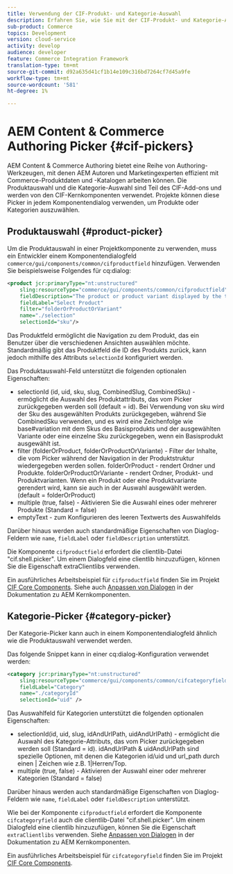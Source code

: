 ```yaml
---
title: Verwendung der CIF-Produkt- und Kategorie-Auswahl
description: Erfahren Sie, wie Sie mit der CIF-Produkt- und Kategorie-Auswahl in Ihren Commerce-Komponenten Autoren und Marketingfachleute bei der effizienten Arbeit mit Commerce-Produkt- und Katalogdaten unterstützen.
sub-product: Commerce
topics: Development
version: cloud-service
activity: develop
audience: developer
feature: Commerce Integration Framework
translation-type: tm+mt
source-git-commit: d92a635d41cf1b14e109c316bd7264cf7d45a9fe
workflow-type: tm+mt
source-wordcount: '581'
ht-degree: 1%

---
```


# AEM Content &amp; Commerce Authoring Picker {#cif-pickers}

AEM Content &amp; Commerce Authoring bietet eine Reihe von Authoring-Werkzeugen, mit denen AEM Autoren und Marketingexperten effizient mit Commerce-Produktdaten und -Katalogen arbeiten können. Die Produktauswahl und die Kategorie-Auswahl sind Teil des CIF-Add-ons und werden von den CIF-Kernkomponenten verwendet. Projekte können diese Picker in jedem Komponentendialog verwenden, um Produkte oder Kategorien auszuwählen.

## Produktauswahl {#product-picker}

Um die Produktauswahl in einer Projektkomponente zu verwenden, muss ein Entwickler einem Komponentendialogfeld `commerce/gui/components/common/cifproductfield` hinzufügen. Verwenden Sie beispielsweise Folgendes für cq:dialog:

```xml
<product jcr:primaryType="nt:unstructured"
    sling:resourceType="commerce/gui/components/common/cifproductfield"
    fieldDescription="The product or product variant displayed by the teaser"
    fieldLabel="Select Product"
    filter="folderOrProductOrVariant"
    name="./selection"
    selectionId="sku"/>
```

Das Produktfeld ermöglicht die Navigation zu dem Produkt, das ein Benutzer über die verschiedenen Ansichten auswählen möchte. Standardmäßig gibt das Produktfeld die ID des Produkts zurück, kann jedoch mithilfe des Attributs `selectionId` konfiguriert werden.

Das Produktauswahl-Feld unterstützt die folgenden optionalen Eigenschaften:

- selectionId (id, uid, sku, slug, CombinedSlug, CombinedSku) - ermöglicht die Auswahl des Produktattributs, das vom Picker zurückgegeben werden soll (default = id). Bei Verwendung von sku wird der Sku des ausgewählten Produkts zurückgegeben, während Sie CombinedSku verwenden, und es wird eine Zeichenfolge wie base#variation mit dem Skus des Basisprodukts und der ausgewählten Variante oder eine einzelne Sku zurückgegeben, wenn ein Basisprodukt ausgewählt ist.
- filter (folderOrProduct, folderOrProductOrVariante) - Filter der Inhalte, die vom Picker während der Navigation in der Produktstruktur wiedergegeben werden sollen. folderOrProduct - rendert Ordner und Produkte. folderOrProductOrVariante - rendert Ordner, Produkt- und Produktvarianten. Wenn ein Produkt oder eine Produktvariante gerendert wird, kann sie auch in der Auswahl ausgewählt werden. (default = folderOrProduct)
- multiple (true, false) - Aktivieren Sie die Auswahl eines oder mehrerer Produkte (Standard = false)
- emptyText - zum Konfigurieren des leeren Textwerts des Auswahlfelds

Darüber hinaus werden auch standardmäßige Eigenschaften von Diaglog-Feldern wie `name`, `fieldLabel` oder `fieldDescription` unterstützt.

Die Komponente `cifproductfield` erfordert die clientlib-Datei &quot;cif.shell.picker&quot;. Um einem Dialogfeld eine clientlib hinzuzufügen, können Sie die Eigenschaft extraClientlibs verwenden.

Ein ausführliches Arbeitsbeispiel für `cifproductfield` finden Sie im Projekt [CIF Core Components](https://github.com/adobe/aem-core-cif-components/blob/master/ui.apps/src/main/content/jcr_root/apps/core/cif/components/commerce/productteaser/v1/productteaser/_cq_dialog/.content.xml). Siehe auch [Anpassen von Dialogen](https://experienceleague.adobe.com/docs/experience-manager-core-components/using/developing/customizing.html?lang=en#customizing-dialogs) in der Dokumentation zu AEM Kernkomponenten.

## Kategorie-Picker {#category-picker}

Der Kategorie-Picker kann auch in einem Komponentendialogfeld ähnlich wie die Produktauswahl verwendet werden.

Das folgende Snippet kann in einer cq:dialog-Konfiguration verwendet werden:

```xml
<category jcr:primaryType="nt:unstructured" 
    sling:resourceType="commerce/gui/components/common/cifcategoryfield" 
    fieldLabel="Category" 
    name="./categoryId" 
    selectionId="uid" />
```

Das Auswahlfeld für Kategorien unterstützt die folgenden optionalen Eigenschaften:

- selectionId(id, uid, slug, idAndUrlPath, uidAndUrlPath) - ermöglicht die Auswahl des Kategorie-Attributs, das vom Picker zurückgegeben werden soll (Standard = id). idAndUrlPath &amp; uidAndUrlPath sind spezielle Optionen, mit denen die Kategorien id/uid und url_path durch einen | Zeichen wie z.B. 1|Herren/Top.
- multiple (true, false) - Aktivieren der Auswahl einer oder mehrerer Kategorien (Standard = false)

Darüber hinaus werden auch standardmäßige Eigenschaften von Diaglog-Feldern wie `name`, `fieldLabel` oder `fieldDescription` unterstützt.

Wie bei der Komponente `cifproductfield` erfordert die Komponente `cifcategoryfield` auch die clientlib-Datei &quot;cif.shell.picker&quot;. Um einem Dialogfeld eine clientlib hinzuzufügen, können Sie die Eigenschaft `extraClientlibs` verwenden. Siehe [Anpassen von Dialogen](https://experienceleague.adobe.com/docs/experience-manager-core-components/using/developing/customizing.html?lang=en#customizing-dialogs) in der Dokumentation zu AEM Kernkomponenten.

Ein ausführliches Arbeitsbeispiel für `cifcategoryfield` finden Sie im Projekt [CIF Core Components](https://github.com/adobe/aem-core-cif-components/blob/master/ui.apps/src/main/content/jcr_root/apps/core/cif/components/commerce/featuredcategorylist/v1/featuredcategorylist/_cq_dialog/.content.xml).
